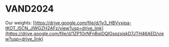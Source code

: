 # VAND2024

Our weights: [https://drive.google.com/file/d/1v3_HBVyxipa-tKOT_lSCN_JlWGZH2AFz/view?usp=drive_link](https://drive.google.com/file/d/1ZP1OrNFnBqiDQlGspzsjskD7JTH46AED/view?usp=drive_link)
